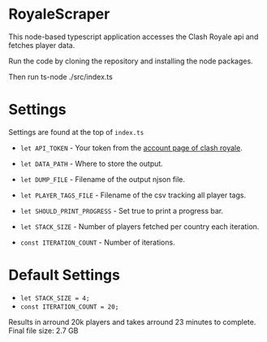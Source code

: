 # RoyaleScraper

This node-based typescript application accesses the Clash Royale api and fetches player data.

Run the code by cloning the repository and installing the node packages.

Then run ts-node ./src/index.ts

# Settings

Settings are found at the top of `index.ts`

- `let API_TOKEN` - Your token from the [account page of clash royale](https://developer.clashroyale.com/#/account).
- `let DATA_PATH` - Where to store the output.
- `let DUMP_FILE` - Filename of the output njson file.
- `let PLAYER_TAGS_FILE` - Filename of the csv tracking all player tags.
- `let SHOULD_PRINT_PROGRESS` - Set true to print a progress bar.

- `let STACK_SIZE` - Number of players fetched per country each iteration.
- `const ITERATION_COUNT` - Number of iterations.

# Default Settings

- `let STACK_SIZE = 4;`
- `const ITERATION_COUNT = 20;`

Results in arround 20k players and takes arround 23 minutes to complete.
Final file size: 2.7 GB
